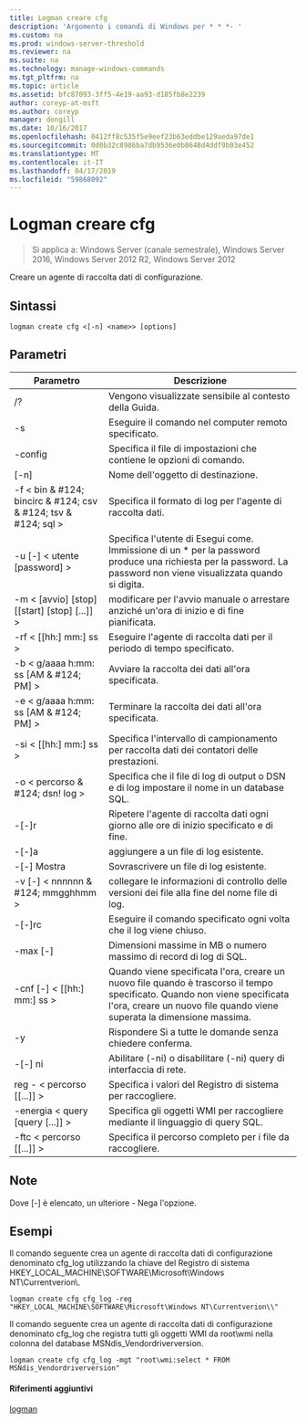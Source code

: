 ```yaml
---
title: Logman creare cfg
description: 'Argomento i comandi di Windows per * * *- '
ms.custom: na
ms.prod: windows-server-threshold
ms.reviewer: na
ms.suite: na
ms.technology: manage-windows-commands
ms.tgt_pltfrm: na
ms.topic: article
ms.assetid: bfc87093-3ff5-4e19-aa93-d185fb8e2239
author: coreyp-at-msft
ms.author: coreyp
manager: dongill
ms.date: 10/16/2017
ms.openlocfilehash: 0412ff8c535f5e9eef23b63eddbe129aeda97de1
ms.sourcegitcommit: 0d0b32c8986ba7db9536e0b8648d4ddf9b03e452
ms.translationtype: MT
ms.contentlocale: it-IT
ms.lasthandoff: 04/17/2019
ms.locfileid: "59868092"
---
```

# <a name="logman-create-cfg"></a>Logman creare cfg

>Si applica a: Windows Server (canale semestrale), Windows Server 2016, Windows Server 2012 R2, Windows Server 2012

Creare un agente di raccolta dati di configurazione.  
  
## <a name="syntax"></a>Sintassi  
```  
logman create cfg <[-n] <name>> [options]  
```  
## <a name="parameters"></a>Parametri  
|Parametro|Descrizione|  
|-------|--------|  
|/?|Vengono visualizzate sensibile al contesto della Guida.|  
|-s <computer name>|Eseguire il comando nel computer remoto specificato.|  
|-config <value>|Specifica il file di impostazioni che contiene le opzioni di comando.|  
|[-n] <name>|Nome dell'oggetto di destinazione.|  
|-f < bin & #124; bincirc & #124; csv & #124; tsv & #124; sql >|Specifica il formato di log per l'agente di raccolta dati.|  
|-u [-] < utente [password] >|Specifica l'utente di Esegui come. Immissione di un * per la password produce una richiesta per la password. La password non viene visualizzata quando si digita.|  
|-m < [avvio] [stop] [[start] [stop] [...]] >|modificare per l'avvio manuale o arrestare anziché un'ora di inizio e di fine pianificata.|  
|-rf < [[hh:] mm:] ss >|Eseguire l'agente di raccolta dati per il periodo di tempo specificato.|  
|-b < g/aaaa h:mm: ss [AM & #124; PM] >|Avviare la raccolta dei dati all'ora specificata.|  
|-e < g/aaaa h:mm: ss [AM & #124; PM] >|Terminare la raccolta dei dati all'ora specificata.|  
|-si < [[hh:] mm:] ss >|Specifica l'intervallo di campionamento per raccolta dati dei contatori delle prestazioni.|  
|-o < percorso & #124; dsn! log >|Specifica che il file di log di output o DSN e di log impostare il nome in un database SQL.|  
|-[-]r|Ripetere l'agente di raccolta dati ogni giorno alle ore di inizio specificato e di fine.|  
|-[-]a|aggiungere a un file di log esistente.|  
|-[-] Mostra|Sovrascrivere un file di log esistente.|  
|-v [-] < nnnnnn & #124; mmgghhmm >|collegare le informazioni di controllo delle versioni dei file alla fine del nome file di log.|  
|-[-]rc <task>|Eseguire il comando specificato ogni volta che il log viene chiuso.|  
|-max [-] <value>|Dimensioni massime in MB o numero massimo di record di log di SQL.|  
|-cnf [-] < [[hh:] mm:] ss >|Quando viene specificata l'ora, creare un nuovo file quando è trascorso il tempo specificato. Quando non viene specificata l'ora, creare un nuovo file quando viene superata la dimensione massima.|  
|-y|Rispondere Sì a tutte le domande senza chiedere conferma.|  
|-[-] ni|Abilitare (-ni) o disabilitare (-ni) query di interfaccia di rete.|  
|reg - < percorso [[...]] >|Specifica i valori del Registro di sistema per raccogliere.|  
|-energia < query [query [...]] >|Specifica gli oggetti WMI per raccogliere mediante il linguaggio di query SQL.|  
|-ftc < percorso [[...]] >|Specifica il percorso completo per i file da raccogliere.|  
## <a name="remarks"></a>Note  
Dove [-] è elencato, un ulteriore - Nega l'opzione.  
## <a name="BKMK_examples"></a>Esempi  
Il comando seguente crea un agente di raccolta dati di configurazione denominato cfg_log utilizzando la chiave del Registro di sistema HKEY_LOCAL_MACHINE\SOFTWARE\Microsoft\Windows NT\Currentverion\\.  
```  
logman create cfg cfg_log -reg "HKEY_LOCAL_MACHINE\SOFTWARE\Microsoft\Windows NT\Currentverion\\"  
```  
Il comando seguente crea un agente di raccolta dati di configurazione denominato cfg_log che registra tutti gli oggetti WMI da root\wmi nella colonna del database MSNdis_Vendordriverversion.  
```  
logman create cfg cfg_log -mgt "root\wmi:select * FROM MSNdis_Vendordriverversion"  
```  
#### <a name="additional-references"></a>Riferimenti aggiuntivi  
[logman](logman.md)  
